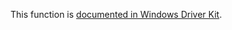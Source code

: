 This function is [documented in Windows Driver Kit](https://learn.microsoft.com/en-us/windows-hardware/drivers/ddi/wdm/nf-wdm-zwopenkeyex).
